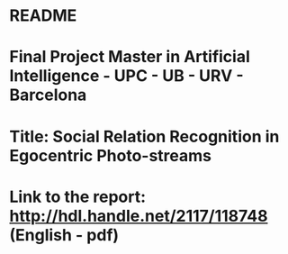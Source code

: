 # README #

# Final Project Master in Artificial Intelligence - UPC - UB - URV - Barcelona

# Title: Social Relation Recognition in Egocentric Photo-streams

# Link to the report: http://hdl.handle.net/2117/118748 (English - pdf)

